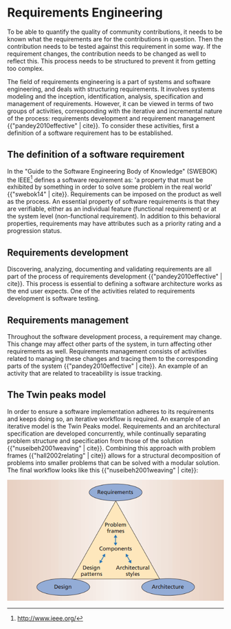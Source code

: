 
# Requirements Engineering
To be able to quantify the quality of community contributions, it needs to be known what the requirements are for the contributions in question. Then the contribution needs to be tested against this requirement in some way. If the requirement changes, the contribution needs to be changed as well to reflect this. This process needs to be structured to prevent it from getting too complex.

The field of requirements engineering is a part of systems and software engineering, and deals with structuring requirements. It involves systems modeling and the inception, identification, analysis, specification and management of requirements. However, it can be viewed in terms of two groups of activities, corresponding with the iterative and incremental nature of the process:
requirements development and requirement management {{"pandey2010effective" | cite}}. To consider these activities, first a definition of a software requirement has to be established.

## The definition of a software requirement
In the "Guide to the Software Engineering Body of Knowledge" (SWEBOK) the IEEE[^ieee] defines a software requirement as: 'a property that must be exhibited by something in order to solve some problem in the real world' {{"swebok14" | cite}}. Requirements can be imposed on the product as well as the process. An essential property of software requirements is that they are verifiable, either as an individual feature (functional requirement) or at the system level (non-functional requirement). In addition to this behavioral properties, requirements may have attributes such as a priority rating and a progression status.

## Requirements development

Discovering, analyzing, documenting and validating requirements are all part of the process of requirements development {{"pandey2010effective" | cite}}. This process is essential to defining a software architecture works as the end user expects. One of the activities related to requirements development is software testing.

## Requirements management

Throughout the software development process, a requirement may change. This change may affect other parts of the system, in turn affecting other requirements as well. Requirements management consists of activities related to managing these changes and tracing them to the corresponding parts of the system {{"pandey2010effective" | cite}}. An example of an activity that are related to traceability is issue tracking.

## The Twin peaks model

In order to ensure a software implementation adheres to its requirements and keeps doing so, an iterative workflow is required. An example of an iterative model is the Twin Peaks model. Requirements and an architectural specification are developed concurrently, while continually separating problem structure and specification from those of the solution {{"nuseibeh2001weaving" | cite}}. Combining this approach with problem frames {{"hall2002relating" | cite}} allows for a structural decomposition of problems into smaller problems that can be solved with a modular solution. The final workflow looks like this {{"nuseibeh2001weaving" | cite}}:

![Workflow](../images/workflow.png)


[^ieee]: http://www.ieee.org/
